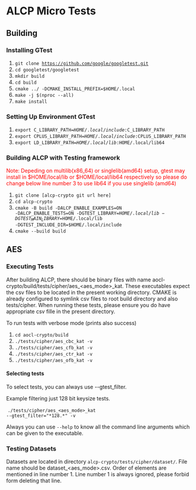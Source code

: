 # ALCP Micro Tests

## Building

### Installing GTest

1. <code>git clone https://github.com/google/googletest.git</code>
2. <code>cd googletest/googletest</code>
3. <code>mkdir build</code>
4. <code>cd build</code>
5. <code>cmake ../ -DCMAKE_INSTALL_PREFIX=$HOME/.local</code> 
6. <code>make -j $(nproc --all)</code>
7. <code>make install</code>

### Setting Up Environment GTest

1. <code>export C_LIBRARY_PATH=$HOME/.local/include:$C_LIBRARY_PATH</code>
2. <code>export CPLUS_LIBRARY_PATH=$HOME/.local/include:$CPLUS_LIBRARY_PATH</code>
3. <code>export LD_LIBRARY_PATH=$HOME/.local/lib:$HOME/.local/lib64</code>

### Building ALCP with Testing framework

<font color=red>Note: Depeding on multilib(x86_64) or singlelib(amd64) setup, gtest may install in $HOME/local/lib or $HOME/local/lib64 respectively so please do change below line number 3 to use lib64 if you use singlelib (amd64)</font>

1. <code>git clone [alcp-crypto git url here]</code>
2. <code>cd alcp-crypto</code>
3. <code>cmake -B build -DALCP_ENABLE_EXAMPLES=ON -DALCP_ENABLE_TESTS=ON -DGTEST_LIBRARY=$HOME/.local/lib -DGTEST_MAIN_LIBRARY=$HOME/.local/lib -DGTEST_INCLUDE_DIR=$HOME/.local/include</code>
4. <code>cmake --build build</code>

## AES

### Executing Tests

After building ALCP, there should be binary files with name aocl-crypto/build/tests/cipher/aes\_\<aes\_mode\>\_kat. These executables expect the csv files to be located in the present working directory. CMAKE is already configured to symlink csv files to root build directory and also tests/cipher. When running these tests, please ensure you do have appropriate csv fille in the present directory.

To run tests with verbose mode (prints also success)

1. <code>cd aocl-crypto/build</code>
2. <code>./tests/cipher/aes_cbc_kat -v</code>
3. <code>./tests/cipher/aes_cfb_kat -v</code>
4. <code>./tests/cipher/aes_ctr_kat -v</code>
5. <code>./tests/cipher/aes_ofb_kat -v</code>

#### Selecting tests

To select tests, you can always use --gtest_filter.

Example filtering just 128 bit keysize tests.

​	 <code>./tests/cipher/aes\_\<aes\_mode\>\_kat --gtest_filter="\*128.\*" -v</code>

Always you can use <code>--help</code> to know all the command line arguments which can be given to the executable.

### Testing Datasets

Datasets are located in directory <code>alcp-crypto/tests/cipher/dataset/</code>. File name should be dataset_\<aes\_mode\>.csv. Order of elements are mentioned in line number 1. Line number 1 is always ignored, please forbid form deleting that line.

